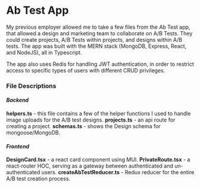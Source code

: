 # Ab Test App



My previous employer allowed me to take a few files from the Ab Test app, that allowed a design and marketing team to collaborate on A/B Tests. They could create projects, A/B Tests within projects, and designs within A/B tests. The app was built with the MERN stack (MongoDB, Express, React, and NodeJS), all in Typescript.

The app also uses Redis for handling JWT authentication, in order to restrict access to specific types of users with different CRUD privileges.

### File Descriptions


#### _Backend_
**helpers.ts** - this file contains a few of the helper functions I used to handle image uploads for the A/B test designs.
**projects.ts** - an api route for creating a project.
**schemas.ts** - shows the Design schema for mongoose/MongoDB.


#### _Frontend_
**DesignCard.tsx** - a react card component using MUI.
**PrivateRoute.tsx** - a react-router HOC, serving as a gateway between authenticated and un-authenticated users.
**createAbTestReducer.ts** - Redux reducer for the entire A/B test creation process.
